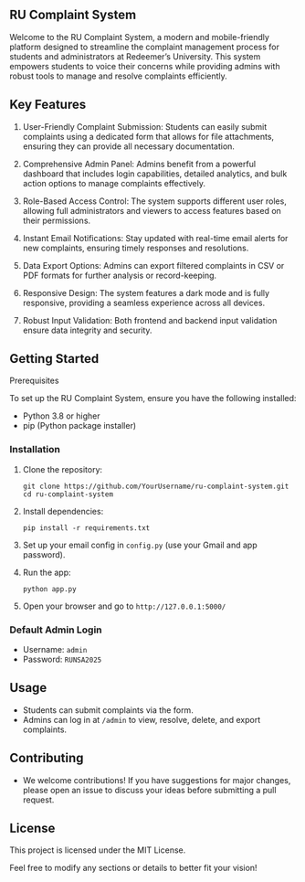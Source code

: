 ## RU Complaint System


Welcome to the RU Complaint System, a modern and mobile-friendly platform designed to streamline the complaint management process for students and administrators at Redeemer’s University. This system empowers students to voice their concerns while providing admins with robust tools to manage and resolve complaints efficiently.


## Key Features

1. User-Friendly Complaint Submission: Students can easily submit complaints using a dedicated form that allows for file attachments, ensuring they can provide all necessary documentation.

2. Comprehensive Admin Panel: Admins benefit from a powerful dashboard that includes login capabilities, detailed analytics, and bulk action options to manage complaints effectively.

3. Role-Based Access Control: The system supports different user roles, allowing full administrators and viewers to access features based on their permissions.

4. Instant Email Notifications: Stay updated with real-time email alerts for new complaints, ensuring timely responses and resolutions.

5. Data Export Options: Admins can export filtered complaints in CSV or PDF formats for further analysis or record-keeping.

6. Responsive Design: The system features a dark mode and is fully responsive, providing a seamless experience across all devices.

7. Robust Input Validation: Both frontend and backend input validation ensure data integrity and security.

## Getting Started

Prerequisites


To set up the RU Complaint System, ensure you have the following installed:
- Python 3.8 or higher
- pip (Python package installer)

### Installation

1. Clone the repository:
   ```
   git clone https://github.com/YourUsername/ru-complaint-system.git
   cd ru-complaint-system
   ```

2. Install dependencies:
   ```
   pip install -r requirements.txt
   ```

3. Set up your email config in `config.py` (use your Gmail and app password).

4. Run the app:
   ```
   python app.py
   ```

5. Open your browser and go to `http://127.0.0.1:5000/`


### Default Admin Login

- Username: `admin`
- Password: `RUNSA2025`

## Usage

- Students can submit complaints via the form.
- Admins can log in at `/admin` to view, resolve, delete, and export complaints.

## Contributing
- We welcome contributions! If you have suggestions for major changes, please open an issue to discuss your ideas before submitting a pull request.

## License
This project is licensed under the MIT License.


Feel free to modify any sections or details to better fit your vision!
